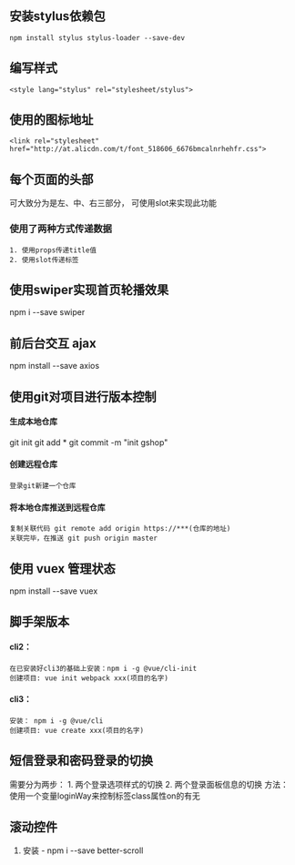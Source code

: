 ## 安装stylus依赖包
``` npm install stylus stylus-loader --save-dev ```
## 编写样式
``` <style lang="stylus" rel="stylesheet/stylus"> ```

## 使用的图标地址
``` <link rel="stylesheet" href="http://at.alicdn.com/t/font_518606_6676bmcalnrhehfr.css"> ```

## 每个页面的头部
  可大致分为是左、中、右三部分，
  可使用slot来实现此功能
  ### 使用了两种方式传递数据
    1. 使用props传递title值
    2. 使用slot传递标签

## 使用swiper实现首页轮播效果
  npm i --save swiper

## 前后台交互 ajax 
  npm install --save axios

## 使用git对项目进行版本控制
  #### 生成本地仓库
  git init
  git add *
  git commit -m "init gshop"
  #### 创建远程仓库
    登录git新建一个仓库
  #### 将本地仓库推送到远程仓库  
    复制关联代码 git remote add origin https://***(仓库的地址)
    关联完毕，在推送 git push origin master


## 使用 vuex 管理状态
  npm install --save vuex
## 脚手架版本
  #### cli2：
    在已安装好cli3的基础上安装：npm i -g @vue/cli-init
    创建项目: vue init webpack xxx(项目的名字)
  #### cli3：
    安装： npm i -g @vue/cli
    创建项目: vue create xxx(项目的名字)

## 短信登录和密码登录的切换
  需要分为两步：
    1. 两个登录选项样式的切换
    2. 两个登录面板信息的切换
  方法：
    使用一个变量loginWay来控制标签class属性on的有无

## 滚动控件
  1. 安装
    - npm i --save better-scroll

